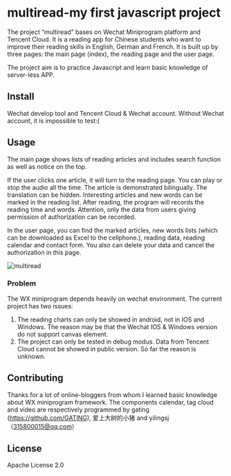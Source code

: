 # multiread-my first javascript project

The project “multiread” bases on Wechat Miniprogram platform and Tencent Cloud. It is a reading app for Chinese students who want to improve their reading skills in English, German and French. It is built up by three pages: the main page (index), the reading page and the user page.

The project aim is to practice Javascript and learn basic knowledge of server-less APP.  

## Install

Wechat develop tool and Tencent Cloud & Wechat account. Without Wechat account, it is impossible to test:(

## Usage

The main page shows lists of reading articles and includes search function as well as notice on the top. 

If the user clicks one article, it will turn to the reading page. You can play or stop the audio all the time. The article is demonstrated bilingually. The translation can be hidden. Interesting articles and new words can be marked in the reading list. After reading, the program will records the reading time and words. Attention, only the data from users giving permission of authorization can be recorded.

In the user page, you can find the marked articles, new words lists (which can be downloaded as Excel to the cellphone.), reading data, reading calendar and contact form. You also can delete your data and cancel the authorization in this page.

![multiread](https://github.com/Huiming-Liu/wx_multiread/blob/main/multiread.gif)


### Problem

The WX miniprogram depends heavily on wechat environment. The current project has two issues:

1. The reading charts can only be showed in android, not in IOS and Windows. The reason may be that the Wechat IOS & Windows version do not support canvas element.
2. The project can only be tested in debug modus. Data from Tencent Cloud cannot be showed in public version. So far the reason is unknown.

## Contributing

Thanks for a lot of online-bloggers from whom I learned basic knowledge about WX miniprogram framework. The components calendar, tag cloud and video are respectively programmed by gating (https://github.com/GATING), 爱上大树的小猪 and yilingsj（315800015@qq.com）

## License

Apache License 2.0 
